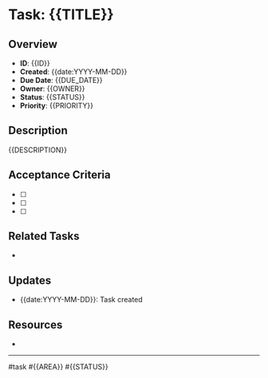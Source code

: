 # Task: {{TITLE}}

## Overview
- **ID**: {{ID}}
- **Created**: {{date:YYYY-MM-DD}}
- **Due Date**: {{DUE_DATE}}
- **Owner**: {{OWNER}}
- **Status**: {{STATUS}}
- **Priority**: {{PRIORITY}}

## Description
{{DESCRIPTION}}

## Acceptance Criteria
- [ ] 
- [ ] 
- [ ] 

## Related Tasks
- 

## Updates
- {{date:YYYY-MM-DD}}: Task created

## Resources
- 

---
#task #{{AREA}} #{{STATUS}} 